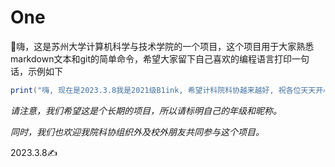 # One

👋嗨，这是苏州大学计算机科学与技术学院的一个项目，这个项目用于大家熟悉markdown文本和git的简单命令，希望大家留下自己喜欢的编程语言打印一句话，示例如下

```lua
print("嗨, 现在是2023.3.8我是2021级B1ink, 希望计科院科协越来越好, 祝各位天天开心")
```
*请注意，我们希望这是个长期的项目，所以请标明自己的年级和昵称。*

*同时，我们也欢迎我院科协组织外及校外朋友共同参与这个项目。*

2023.3.8✍
